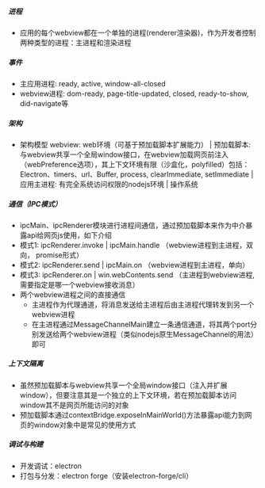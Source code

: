 ##### 进程
- 应用的每个webview都在一个单独的进程(renderer渲染器)，作为开发者控制两种类型的进程：主进程和渲染进程

##### 事件
- 主应用进程: ready, active, window-all-closed
- webview进程: dom-ready, page-title-updated, closed, ready-to-show, did-navigate等

##### 架构
- 架构模型
    webview: web环境（可基于预加载脚本扩展能力）
        |
    预加载脚本: 与webview共享一个全局window接口，在webview加载网页前注入（webPreference选项），其上下文环境有限（沙盒化，polyfilled）包括：Electron、timers、url、Buffer, process, clearImmediate, setImmediate
        |
    应用主进程: 有完全系统访问权限的nodejs环境
        |
    操作系统

##### 通信（IPC模式）
- ipcMain、ipcRenderer模块进行进程间通信，通过预加载脚本来作为中介暴露api给网页js使用，如下介绍
- 模式1: ipcRenderer.invoke | ipcMain.handle （webview进程到主进程，双向， promise形式）
- 模式2: ipcRenderer.send | ipcMain.on （webview进程到主进程，单向）
- 模式3: ipcRenderer.on | win.webContents.send （主进程到webview进程, 需要指定是哪一个webview接收消息）
- 两个webview进程之间的直接通信
    - 主进程作为代理通道，将消息发送给主进程后由主进程代理转发到另一个webview进程
    - 在主进程通过MessageChannelMain建立一条通信通道，将其两个port分别发送给两个webview进程（类似nodejs原生MessageChannel的用法）即可

##### 上下文隔离
- 虽然预加载脚本与webview共享一个全局window接口（注入并扩展window），但要注意其是一个独立的上下文环境，若在预加载脚本访问window其不是网页所能访问的对象
- 预加载脚本通过contextBridge.exposeInMainWorld()方法暴露api能力到网页的window对象中是常见的使用方式

##### 调试与构建
- 开发调试：electron
- 打包与分发：electron forge（安装electron-forge/cli）

